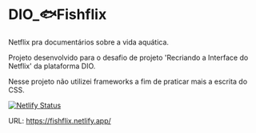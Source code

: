 # DIO_🐟Fishflix

Netflix pra documentários sobre a vida aquática.

Projeto desenvolvido para o desafio de projeto 'Recriando a Interface do Netflix' da plataforma DIO.

Nesse projeto não utilizei frameworks a fim de praticar mais a escrita do CSS.

[![Netlify Status](https://api.netlify.com/api/v1/badges/05cee021-22bc-42af-939f-c6dae5897cf9/deploy-status)](https://app.netlify.com/sites/fishflix/deploys)

URL: <https://fishflix.netlify.app/>
